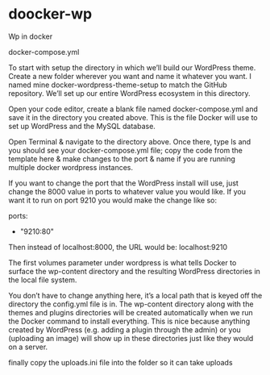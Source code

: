 # doocker-wp
Wp in docker

docker-compose.yml

To start with setup the directory in which we’ll build our WordPress theme. Create a new folder wherever you want and name it whatever you want. I named mine docker-wordpress-theme-setup to match the GitHub repository. We’ll set up our entire WordPress ecosystem in this directory.

Open your code editor, create a blank file named docker-compose.yml and save it in the directory you created above. This is the file Docker will use to set up WordPress and the MySQL database.

Open Terminal & navigate to the directory above.  Once there, type ls and you should see your docker-compose.yml file; copy the code from the template here & make changes to the port & name if you are running multiple docker wordpress instances.

If you want to change the port that the WordPress install will use, just change the 8000 value in ports to whatever value you would like. If you want it to run on port 9210 you would make the change like so:

ports:
  - "9210:80"

Then instead of localhost:8000, the URL would be: localhost:9210

The first volumes parameter under wordpress is what tells Docker to surface the wp-content directory and the resulting WordPress directories in the local file system. 

You don’t have to change anything here, it’s a local path that is keyed off the directory the config.yml file is in. The wp-content directory along with the themes and plugins directories will be created automatically when we run the Docker command to install everything. This is nice because anything created by WordPress (e.g. adding a plugin through the admin) or you (uploading an image) will show up in these directories just like they would on a server.

finally copy the uploads.ini file into the folder so it can take uploads